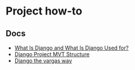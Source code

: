 # Project how-to

## Docs

* [What Is Django and What Is Django Used for?](https://vargas.bio/assets/DJANGO_how_to.pdf)
* [Django Project MVT Structure](https://vargas.bio/assets/MVT_structure.pdf)
* [Django the vargas way](https://github.com/franciscomvargas/b-parts.ai/blob/main/how-to/%F0%9F%A7%A0%201st%20Brainstorm/gpt-sensei.md)